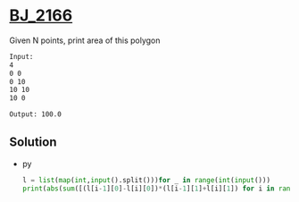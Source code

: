 # [BJ_2166](https://acmicpc.net/problem/2166)

Given N points, print area of this polygon

```txt
Input:
4
0 0
0 10
10 10
10 0

Output: 100.0
```

## Solution

* py

  ```py
  l = list(map(int,input().split()))for _ in range(int(input()))
  print(abs(sum([(l[i-1][0]-l[i][0])*(l[i-1][1]+l[i][1]) for i in range(n)])/2))
  ```
